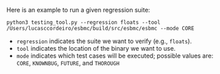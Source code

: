 Here is an example to run a given regression suite: 

```
python3 testing_tool.py --regression floats --tool /Users/lucasccordeiro/esbmc/build/src/esbmc/esbmc --mode CORE
```

* `regression` indicates the suite we want to verify (e.g., `floats`).
* `tool` indicates the location of the binary we want to use.
* `mode` indicates which test cases will be executed; possible values are: `CORE`, `KNOWNBUG`, `FUTURE`, and `THOROUGH`
